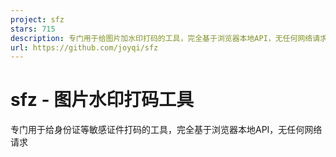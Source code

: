 ```yaml
---
project: sfz
stars: 715
description: 专门用于给图片加水印打码的工具，完全基于浏览器本地API，无任何网络请求（特别适合身份证等敏感证件）
url: https://github.com/joyqi/sfz
---
```


sfz - 图片水印打码工具
==============

专门用于给身份证等敏感证件打码的工具，完全基于浏览器本地API，无任何网络请求

